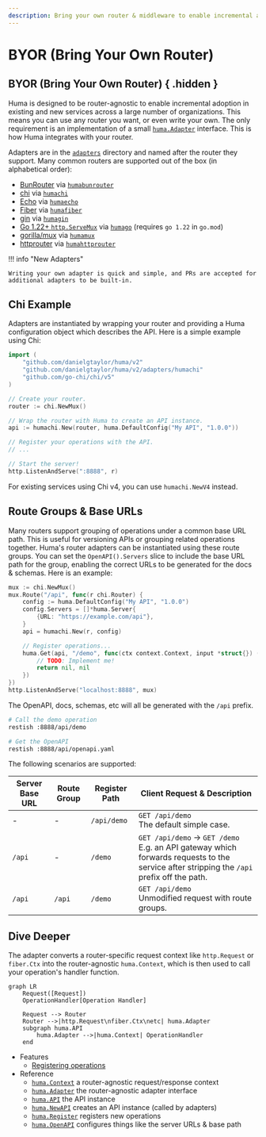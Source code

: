 ```yaml
---
description: Bring your own router & middleware to enable incremental adoption across a large number of organizations.
---
```


# BYOR (Bring Your Own Router)

## BYOR (Bring Your Own Router) { .hidden }

Huma is designed to be router-agnostic to enable incremental adoption in existing and new services across a large number of organizations. This means you can use any router you want, or even write your own. The only requirement is an implementation of a small [`huma.Adapter`](https://pkg.go.dev/github.com/danielgtaylor/huma/v2#Adapter) interface. This is how Huma integrates with your router.

Adapters are in the [`adapters`](https://github.com/danielgtaylor/huma/tree/main/adapters) directory and named after the router they support. Many common routers are supported out of the box (in alphabetical order):

-   [BunRouter](https://bunrouter.uptrace.dev/) via [`humabunrouter`](https://pkg.go.dev/github.com/danielgtaylor/huma/v2/adapters/humabunrouter)
-   [chi](https://github.com/go-chi/chi) via [`humachi`](https://pkg.go.dev/github.com/danielgtaylor/huma/v2/adapters/humachi)
-   [Echo](https://echo.labstack.com/) via [`humaecho`](https://pkg.go.dev/github.com/danielgtaylor/huma/v2/adapters/humaecho)
-   [Fiber](https://gofiber.io/) via [`humafiber`](https://pkg.go.dev/github.com/danielgtaylor/huma/v2/adapters/humafiber)
-   [gin](https://gin-gonic.com/) via [`humagin`](https://pkg.go.dev/github.com/danielgtaylor/huma/v2/adapters/humagin)
-   [Go 1.22+ `http.ServeMux`](https://pkg.go.dev/net/http@master#ServeMux) via [`humago`](https://pkg.go.dev/github.com/danielgtaylor/huma/v2/adapters/humago) (requires `go 1.22` in `go.mod`)
-   [gorilla/mux](https://github.com/gorilla/mux) via [`humamux`](https://pkg.go.dev/github.com/danielgtaylor/huma/v2/adapters/humamux)
-   [httprouter](https://github.com/julienschmidt/httprouter) via [`humahttprouter`](https://pkg.go.dev/github.com/danielgtaylor/huma/v2/adapters/humahttprouter)

!!! info "New Adapters"

    Writing your own adapter is quick and simple, and PRs are accepted for additional adapters to be built-in.

## Chi Example

Adapters are instantiated by wrapping your router and providing a Huma configuration object which describes the API. Here is a simple example using Chi:

```go title="main.go"
import (
	"github.com/danielgtaylor/huma/v2"
	"github.com/danielgtaylor/huma/v2/adapters/humachi"
	"github.com/go-chi/chi/v5"
)

// Create your router.
router := chi.NewMux()

// Wrap the router with Huma to create an API instance.
api := humachi.New(router, huma.DefaultConfig("My API", "1.0.0"))

// Register your operations with the API.
// ...

// Start the server!
http.ListenAndServe(":8888", r)
```

For existing services using Chi v4, you can use `humachi.NewV4` instead.

## Route Groups & Base URLs

Many routers support grouping of operations under a common base URL path. This is useful for versioning APIs or grouping related operations together. Huma's router adapters can be instantiated using these route groups. You can set the `OpenAPI().Servers` slice to include the base URL path for the group, enabling the correct URLs to be generated for the docs & schemas. Here is an example:

```go title="main.go"
mux := chi.NewMux()
mux.Route("/api", func(r chi.Router) {
	config := huma.DefaultConfig("My API", "1.0.0")
	config.Servers = []*huma.Server{
		{URL: "https://example.com/api"},
	}
	api = humachi.New(r, config)

	// Register operations...
	huma.Get(api, "/demo", func(ctx context.Context, input *struct{}) (*struct{}, error) {
		// TODO: Implement me!
		return nil, nil
	})
})
http.ListenAndServe("localhost:8888", mux)
```

The OpenAPI, docs, schemas, etc will all be generated with the `/api` prefix.

```sh title="Shell"
# Call the demo operation
restish :8888/api/demo

# Get the OpenAPI
restish :8888/api/openapi.yaml
```

The following scenarios are supported:

| Server Base URL | Route Group | Register Path | Client Request & Description                                                                                                                        |
| --------------- | ----------- | ------------- | --------------------------------------------------------------------------------------------------------------------------------------------------- |
| -               | -           | `/api/demo`   | `GET /api/demo` <br/> The default simple case.                                                                                                      |
| `/api`          | -           | `/demo`       | `GET /api/demo` &rarr; `GET /demo` <br/> E.g. an API gateway which forwards requests to the service after stripping the `/api` prefix off the path. |
| `/api`          | `/api`      | `/demo`       | `GET /api/demo` <br/> Unmodified request with route groups.                                                                                         |

## Dive Deeper

The adapter converts a router-specific request context like `http.Request` or `fiber.Ctx` into the router-agnostic `huma.Context`, which is then used to call your operation's handler function.

```mermaid
graph LR
	Request([Request])
	OperationHandler[Operation Handler]

	Request --> Router
	Router -->|http.Request\nfiber.Ctx\netc| huma.Adapter
	subgraph huma.API
		huma.Adapter -->|huma.Context| OperationHandler
	end
```

-   Features
    -   [Registering operations](./operations.md)
-   Reference
    -   [`huma.Context`](https://pkg.go.dev/github.com/danielgtaylor/huma/v2#Context) a router-agnostic request/response context
    -   [`huma.Adapter`](https://pkg.go.dev/github.com/danielgtaylor/huma/v2#Adapter) the router-agnostic adapter interface
    -   [`huma.API`](https://pkg.go.dev/github.com/danielgtaylor/huma/v2#API) the API instance
    -   [`huma.NewAPI`](https://pkg.go.dev/github.com/danielgtaylor/huma/v2#NewAPI) creates an API instance (called by adapters)
    -   [`huma.Register`](https://pkg.go.dev/github.com/danielgtaylor/huma/v2#Register) registers new operations
    -   [`huma.OpenAPI`](https://pkg.go.dev/github.com/danielgtaylor/huma/v2#OpenAPI) configures things like the server URLs & base path
